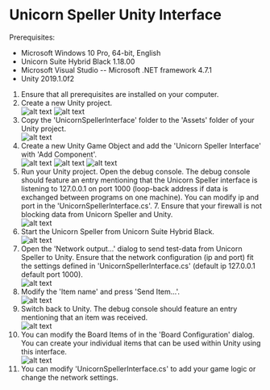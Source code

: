 # Unicorn Speller Unity Interface

Prerequisites:
- Microsoft Windows 10 Pro, 64-bit, English
- Unicorn Suite Hybrid Black 1.18.00
- Microsoft Visual Studio
-- Microsoft .NET framework 4.7.1
- Unity 2019.1.0f2

[step1]: https://github.com/unicorn-bi/Unicorn-Suite-Hybrid-Black/blob/master/Unicorn%20Speller/Unity/Images/step1.PNG "Step 1"
[step2]: https://github.com/unicorn-bi/Unicorn-Suite-Hybrid-Black/blob/master/Unicorn%20Speller/Unity/Images/step2.PNG "Step 2"
[step3]: https://github.com/unicorn-bi/Unicorn-Suite-Hybrid-Black/blob/master/Unicorn%20Speller/Unity/Images/step3.PNG "Step 3"
[step4]: https://github.com/unicorn-bi/Unicorn-Suite-Hybrid-Black/blob/master/Unicorn%20Speller/Unity/Images/step4.png "Step 4"
[step5]: https://github.com/unicorn-bi/Unicorn-Suite-Hybrid-Black/blob/master/Unicorn%20Speller/Unity/Images/step5.png "Step 5"
[step6]: https://github.com/unicorn-bi/Unicorn-Suite-Hybrid-Black/blob/master/Unicorn%20Speller/Unity/Images/step6.png "Step 6"
[step7]: https://github.com/unicorn-bi/Unicorn-Suite-Hybrid-Black/blob/master/Unicorn%20Speller/Unity/Images/step7.png "Step 7"
[step8]: https://github.com/unicorn-bi/Unicorn-Suite-Hybrid-Black/blob/master/Unicorn%20Speller/Unity/Images/step8.PNG "Step 8"
[step9]: https://github.com/unicorn-bi/Unicorn-Suite-Hybrid-Black/blob/master/Unicorn%20Speller/Unity/Images/step9.png "Step 9"
[step10]: https://github.com/unicorn-bi/Unicorn-Suite-Hybrid-Black/blob/master/Unicorn%20Speller/Unity/Images/step10.PNG "Step 10"
[step11]: https://github.com/unicorn-bi/Unicorn-Suite-Hybrid-Black/blob/master/Unicorn%20Speller/Unity/Images/step11.PNG "Step 11"
[step12]: https://github.com/unicorn-bi/Unicorn-Suite-Hybrid-Black/blob/master/Unicorn%20Speller/Unity/Images/step12.PNG "Step 12"

1. Ensure that all prerequisites are installed on your computer.<br>
2. Create a new Unity project.<br>
![alt text][step1]
![alt text][step2]
3. Copy the 'UnicornSpellerInterface' folder to the 'Assets' folder of your Unity project.<br>
![alt text][step3]
4. Create a new Unity Game Object and add the 'Unicorn Speller Interface' with 'Add Component'.<br>
![alt text][step4]
![alt text][step5]
![alt text][step6]
5. Run your Unity project. Open the debug console. The debug console should feature an entry mentioning that the Unicorn Speller interface is listening to 127.0.0.1 on port 1000 (loop-back address if data is exchanged between programs on one machine). You can modify ip and port in the 'UnicornSpellerInterface.cs'. 7. Ensure that your firewall is not blocking data from Unicorn Speller and Unity.<br>
![alt text][step7]
6. Start the Unicorn Speller from Unicorn Suite Hybrid Black.<br>
![alt text][step8]
7. Open the 'Network output...' dialog to send test-data from Unicorn Speller to Unity. Ensure that the network configuration (ip and port) fit the settings defined in 'UnicornSpellerInterface.cs' (default ip 127.0.0.1 default port 1000). <br>
![alt text][step9]
8. Modify the 'Item name' and press 'Send Item...'.<br>
![alt text][step10]
9. Switch back to Unity. The debug console should feature an entry mentioning that an item was received.<br>
![alt text][step11]
10. You can modify the Board Items of in the 'Board Configuration' dialog. You can create your individual items that can be used within Unity using this interface.<br>
![alt text][step12]
11. You can modify 'UnicornSpellerInterface.cs' to add your game logic or change the network settings.<br>

